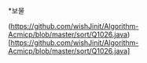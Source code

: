 *보물

(https://github.com/wishJinit/Algorithm-Acmicp/blob/master/sort/Q1026.java)[https://github.com/wishJinit/Algorithm-Acmicp/blob/master/sort/Q1026.java]
